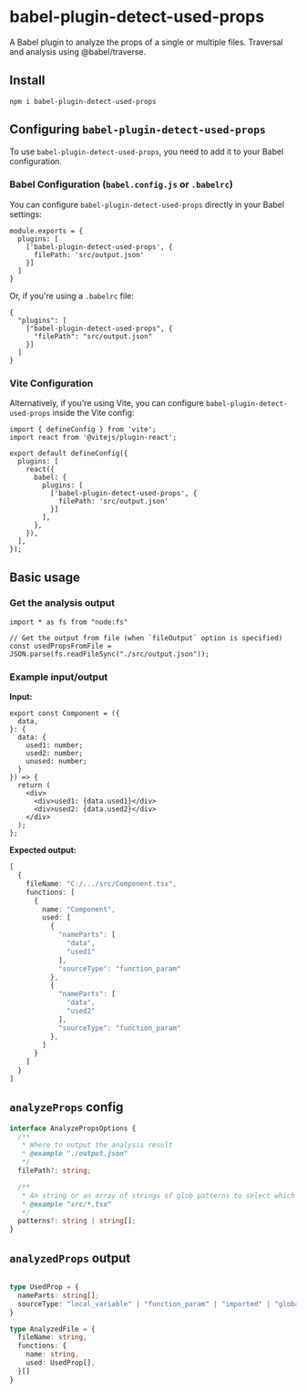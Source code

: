 # babel-plugin-detect-used-props

A Babel plugin to analyze the props of a single or multiple files.
Traversal and analysis using @babel/traverse.

## Install

`npm i babel-plugin-detect-used-props`

## Configuring `babel-plugin-detect-used-props`

To use `babel-plugin-detect-used-props`, you need to add it to your Babel configuration.  

### **Babel Configuration (`babel.config.js` or `.babelrc`)**
You can configure `babel-plugin-detect-used-props` directly in your Babel settings:  

```tsx
module.exports = {
  plugins: [
    ['babel-plugin-detect-used-props', {
      filePath: 'src/output.json'
    }]
  ]
}
```

Or, if you're using a `.babelrc` file:

```tsx
{
  "plugins": [
    ["babel-plugin-detect-used-props", {
      "filePath": "src/output.json"
    }]
  ]
}
```

### **Vite Configuration**
Alternatively, if you're using Vite, you can configure `babel-plugin-detect-used-props` inside the Vite config:

```tsx
import { defineConfig } from 'vite';
import react from '@vitejs/plugin-react';

export default defineConfig({
  plugins: [
    react({
      babel: {
        plugins: [
          ['babel-plugin-detect-used-props', {
            filePath: 'src/output.json'
          }]
        ],
      },
    }),
  ],
});
```

## Basic usage

### Get the analysis output

```tsx
import * as fs from "node:fs"

// Get the output from file (when `fileOutput` option is specified)
const usedPropsFromFile = JSON.parse(fs.readFileSync("./src/output.json"));
```

### Example input/output

**Input:**

```tsx
export const Component = ({
  data,
}: {
  data: {
    used1: number;
    used2: number;
    unused: number; 
  }
}) => {
  return (
    <div>
      <div>used1: {data.used1}</div>
      <div>used2: {data.used2}</div>
    </div>
  );
};
```

**Expected output:**

```ts
[
  {
    fileName: "C:/.../src/Component.tsx",
    functions: [
      {
        name: "Component",
        used: [
          {
            "nameParts": [
              "data", 
              "used1"
            ],
            "sourceType": "function_param"
          },
          {
            "nameParts": [
              "data", 
              "used2"
            ],
            "sourceType": "function_param"
          },
        ]
      }
    ]
  }
]
```

## `analyzeProps` config

```ts
interface AnalyzePropsOptions {
  /**
   * Where to output the analysis result
   * @example "./output.json"
   */
  filePath?: string;

  /**
   * An string or an array of strings of glob patterns to select which files to analyze
   * @example "src/*.tsx"
   */
  patterns?: string | string[];
}
```

## `analyzedProps` output

```ts

type UsedProp = {
  nameParts: string[];
  sourceType: "local_variable" | "function_param" | "imported" | "global";
}

type AnalyzedFile = {
  fileName: string,
  functions: {
    name: string,
    used: UsedProp[],
  }[]    
}

```
